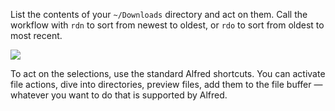 List the contents of your `~/Downloads` directory and act on them. Call the workflow with `rdn` to sort from newest to oldest, or `rdo` to sort from oldest to most recent.

![](https://i.imgur.com/UZfZwa2.png)

To act on the selections, use the standard Alfred shortcuts. You can activate file actions, dive into directories, preview files, add them to the file buffer — whatever you want to do that is supported by Alfred.
